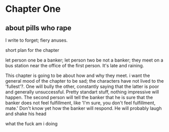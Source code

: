 # Chapter One
## about pills who rape

I write to forget; fiery anuses.

short plan for the chapter

let person one be a banker; let person two be not a banker; they meet on a bus station near the office of the first person. It's late and raining.

This chapter is going to be about how and why they meet. i want the general mood of the chapter to be sad; the characters have not lived to the 'fullest'?. One will bully the other, constantly saying that the latter is poor and generally unsuccessful. Pretty standart stuff, nothing impressive will happen. The second person will tell the banker that he is sure that the banker does not feel fulfillment, like 'I'm sure, you don't feel fulfillment, mate.' Don't know yet how the banker will respond. He will probably laugh and shake his head


what the fuck am i doing
